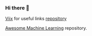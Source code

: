 ### Hi there 👋
[Viix](https://viix.co) for useful links [repository](https://github.com/viix-co/viix)

[Awesome Machine Learning](https://github.com/viix-co/awesome-machine-learning) repository.

<!--
**viix-ua/viix-ua** is a ✨ _special_ ✨ repository because its `README.md` (this file) appears on your GitHub profile.

Here are some ideas to get you started:

- 🔭 I’m currently working on ...
- 🌱 I’m currently learning ...
- 👯 I’m looking to collaborate on ...
- 🤔 I’m looking for help with ...
- 💬 Ask me about ...
- 📫 How to reach me: ...
- 😄 Pronouns: ...
- ⚡ Fun fact: ...
-->
